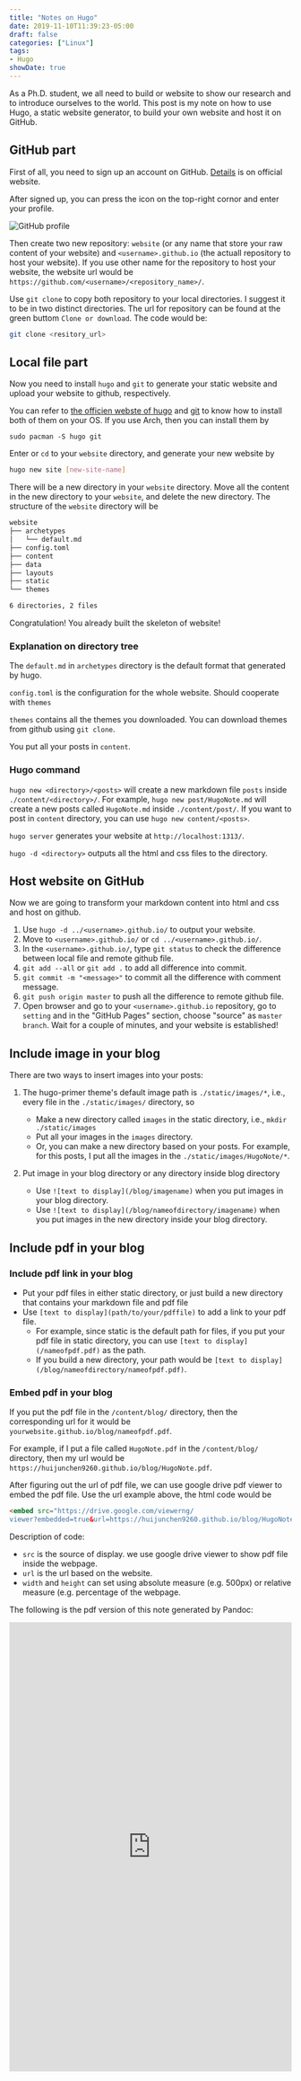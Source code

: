 ```yaml
---
title: "Notes on Hugo"
date: 2019-11-10T11:39:23-05:00
draft: false
categories: ["Linux"]
tags:
- Hugo
showDate: true
---
```



As a Ph.D. student, we all need to build or website to show our research and to introduce ourselves to the world. This post is my note on how to use Hugo, a static website generator, to build your own website and host it on GitHub.

## GitHub part
First of all, you need to sign up an account on GitHub. [Details](https://help.github.com/en/github/getting-started-with-github/signing-up-for-a-new-github-account) is on official website.

After signed up, you can press the icon on the top-right cornor and enter your profile.

![GitHub profile](/blog/HugoNote/HugoNote1.png)

Then create two new repository: `website` (or any name that store your raw content of your website) and `<username>.github.io` (the actuall repository to host your website).
If you use other name for the repository to host your website, the website url would be `https://github.com/<username>/<repository_name>/`.

Use `git clone` to copy both repository to your local directories. I suggest it to be in two distinct directories. The url for repository can be found at the green buttom `Clone or download`. The code would be:

```bash
git clone <resitory_url>
```

## Local file part

Now you need to install `hugo` and `git` to generate your static website and upload your website to github, respectively.

You can refer to [the officien webste of hugo](https://gohugo.io/getting-started/installing/) and [git](https://git-scm.com/book/en/v2/Getting-Started-Installing-Git) to know how to install both of them on your OS. If you use Arch, then you can install them by

```terminal
sudo pacman -S hugo git
```

Enter or `cd` to your `website` directory, and generate your new website by

```bash
hugo new site [new-site-name]
```

There will be a new directory in your `website` directory. Move all the content in the new directory to your `website`, and delete the new directory. The structure of the `website` directory will be

```bash
website
├── archetypes
│   └── default.md
├── config.toml
├── content
├── data
├── layouts
├── static
└── themes

6 directories, 2 files
```

Congratulation! You already built the skeleton of website!

### Explanation on directory tree

The `default.md` in `archetypes` directory is the default format that generated by hugo.

`config.toml` is the configuration for the whole website. Should cooperate with `themes`

`themes` contains all the themes you downloaded. You can download themes from github using `git clone`.

You put all your posts in `content`.

### Hugo command

`hugo new <directory>/<posts>` will create a new markdown file `posts` inside `./content/<directory>/`. For example, `hugo new post/HugoNote.md` will create a new posts called `HugoNote.md` inside `./content/post/`. If you want to post in `content` directory, you can use `hugo new content/<posts>`.

`hugo server` generates your website at `http://localhost:1313/`.

`hugo -d <directory>` outputs all the html and css files to the directory.


## Host website on GitHub

Now we are going to transform your markdown content into html and css and host on github.

1. Use `hugo -d ../<username>.github.io/` to output your website.
2. Move to `<username>.github.io/` or `cd ../<username>.github.io/`.
3. In the `<username>.github.io/`, type `git status` to check the difference between local file and remote github file.
4. `git add --all` or `git add .` to add all difference into commit.
5. `git commit -m "<message>"` to commit all the difference with comment message.
6. `git push origin master` to push all the difference to remote github file.
7. Open browser and go to your `<username>.github.io` repository, go to `setting` and in the "GitHub Pages" section, choose "source" as `master branch`. Wait for a couple of minutes, and your website is established!

## Include image in your blog

There are two ways to insert images into your posts:

1. The hugo-primer theme's default image path is `./static/images/*`, i.e., every file in the `./static/images/` directory, so

	-  Make a new directory called `images` in the static directory, i.e., `mkdir ./static/images`
	-  Put all your images in the `images` directory.
	-  Or, you can make a new directory based on your posts. For example, for this posts, I put all the images in the `./static/images/HugoNote/*`.

2. Put image in your blog directory or any directory inside blog directory
	- Use `![text to display](/blog/imagename)` when you put images in your blog directory.
	- Use `![text to display](/blog/nameofdirectory/imagename)` when you put images in the new directory inside your blog directory.


## Include pdf in your blog

### Include pdf link in your blog

- Put your pdf files in either static directory, or just build a new directory that contains your markdown file and pdf file
- Use `[text to display](path/to/your/pdffile)` to add a link to your pdf file.
	- For example, since static is the default path for files, if you put your pdf file in static directory, you can use `[text to display](/nameofpdf.pdf)` as the path.
	- If you build a new directory, your path would be `[text to display](/blog/nameofdirectory/nameofpdf.pdf)`.

### Embed pdf in your blog

If you put the pdf file in the `/content/blog/` directory, then the corresponding url for it would be `yourwebsite.github.io/blog/nameofpdf.pdf`.

For example, if I put a file called `HugoNote.pdf` in the `/content/blog/` directory, then my url would be `https://huijunchen9260.github.io/blog/HugoNote.pdf`.

After figuring out the url of pdf file, we can use google drive pdf viewer to embed the pdf file. Use the url example above, the html code would be

```html
<embed src="https://drive.google.com/viewerng/
viewer?embedded=true&url=https://huijunchen9260.github.io/blog/HugoNote.pdf" width="100%" height="800px">
```

Description of code:

- `src` is the source of display. we use google drive viewer to show pdf file inside the webpage.
- `url` is the url based on the website.
- `width` and `height` can set using absolute measure (e.g. 500px) or relative measure (e.g. percentage of the webpage.

The following is the pdf version of this note generated by Pandoc:

<embed src="https://drive.google.com/viewerng/
viewer?embedded=true&url=https://huijunchen9260.github.io/HugoNote.pdf" width="100%" height="800px">

